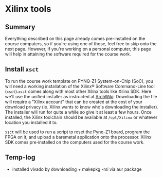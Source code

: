 # Xilinx tools


## Summary

Everything described on this page already comes pre-installed on the course computers, so if you're using one of those, feel free to skip onto the next page. However, if you're working on a personal computer, this page will help in attaining the software required for the course work.


## Install `xsct`

To run the course work template on PYNQ-Z1 System-on-Chip (SoC), you will need a working installation of the Xilinx® Software Command-Line tool (`xsct`).`xsct` comes along with most other Xilinx tools like Xilinx SDK. Here we'll use the unified installer as instructed at [ArchWiki](https://wiki.archlinux.org/index.php/Xilinx_Vivado#Vivado_and_SDK). Downloading the file will require a "Xilinx account" that can be created at the cost of your download privacy (ie. Xilinx wants to know who's downloading the installer). The installer will run for quite a while so give it at least a few hours. Once installed, the Xilinx toolchain should be available at `/opt/Xilinx` or whatever location you installed it to.

`xsct` will be used to run a script to reset the Pynq-Z1 board, program the FPGA on it, and upload a baremetal application onto the processor. Xilinx SDK comes pre-installed on the computers used for the course work.

## Temp-log
- installed vivado by downloading + makepkg -rsi via aur package

